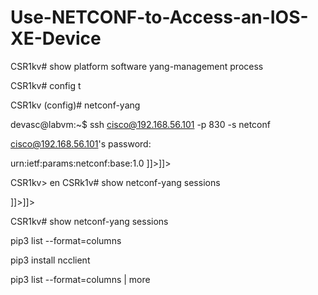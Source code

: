 # Use-NETCONF-to-Access-an-IOS-XE-Device

CSR1kv# show platform software yang-management process 

CSR1kv# config t

CSR1kv (config)# netconf-yang

devasc@labvm:~$ ssh cisco@192.168.56.101 -p 830 -s netconf

cisco@192.168.56.101's password:


<hello xmlns="urn:ietf:params:xml:ns:netconf:base:1.0">
 <capabilities>
   <capability>urn:ietf:params:netconf:base:1.0</capability>
 </capabilities>
</hello>
]]>]]>


CSR1kv> en
CSRk1v# show netconf-yang sessions

<rpc message-id="103" xmlns="urn:ietf:params:xml:ns:netconf:base:1.0">
 <get>
  <filter>
    <interfaces xmlns="urn:ietf:params:xml:ns:yang:ietf-interfaces"/>
   </filter>
 </get>
</rpc>
]]>]]>


<rpc message-id="9999999" xmlns="urn:ietf:params:xml:ns:netconf:base:1.0">
 <close-session />
</rpc>

CSR1kv# show netconf-yang sessions

pip3 list --format=columns

pip3 install ncclient

pip3 list --format=columns | more













